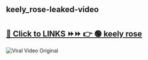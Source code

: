 
 ## keely_rose-leaked-video 

# <h2><a href="https://clipsfans.com/keely_rose&ref=git">🔗 Click to LINKS ⏩⏩ 👉 🟢 keely rose </a></h2>

<a href="https://clipsfans.com/keely_rose&ref=git" rel="nofollow" data-target="animated-image.originalLink"><img src="https://i.ibb.co.com/xMMVF88/686577567.gif" alt="Viral Video Original" style="max-width: 100%; display: inline-block;" data-target="animated-image.originalImage"></a>
